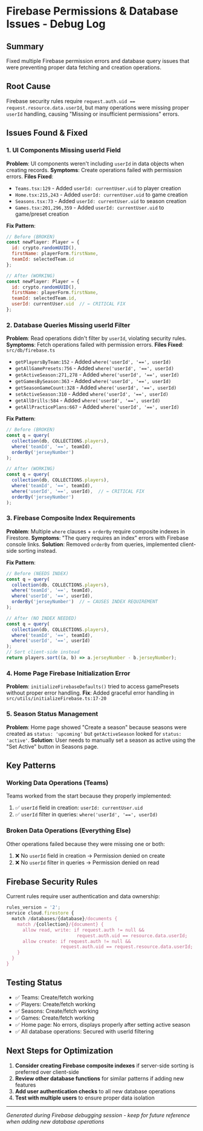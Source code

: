 # Firebase Permissions & Database Issues - Debug Log

## Summary
Fixed multiple Firebase permission errors and database query issues that were preventing proper data fetching and creation operations.

## Root Cause
Firebase security rules require `request.auth.uid == request.resource.data.userId`, but many operations were missing proper `userId` handling, causing "Missing or insufficient permissions" errors.

## Issues Found & Fixed

### 1. **UI Components Missing userId Field**
**Problem**: UI components weren't including `userId` in data objects when creating records.
**Symptoms**: Create operations failed with permission errors.
**Files Fixed**:
- `Teams.tsx:129` - Added `userId: currentUser.uid` to player creation
- `Home.tsx:215,243` - Added `userId: currentUser.uid` to game creation
- `Seasons.tsx:73` - Added `userId: currentUser.uid` to season creation
- `Games.tsx:201,296,359` - Added `userId: currentUser.uid` to game/preset creation

**Fix Pattern**:
```javascript
// Before (BROKEN)
const newPlayer: Player = {
  id: crypto.randomUUID(),
  firstName: playerForm.firstName,
  teamId: selectedTeam.id
};

// After (WORKING)
const newPlayer: Player = {
  id: crypto.randomUUID(),
  firstName: playerForm.firstName,
  teamId: selectedTeam.id,
  userId: currentUser.uid  // ← CRITICAL FIX
};
```

### 2. **Database Queries Missing userId Filter**
**Problem**: Read operations didn't filter by `userId`, violating security rules.
**Symptoms**: Fetch operations failed with permission errors.
**Files Fixed**: `src/db/firebase.ts`
- `getPlayersByTeam:152` - Added `where('userId', '==', userId)`
- `getAllGamePresets:756` - Added `where('userId', '==', userId)`
- `getActiveSeason:271,278` - Added `where('userId', '==', userId)`
- `getGamesBySeason:363` - Added `where('userId', '==', userId)`
- `getSeasonGameCount:328` - Added `where('userId', '==', userId)`
- `setActiveSeason:310` - Added `where('userId', '==', userId)`
- `getAllDrills:584` - Added `where('userId', '==', userId)`
- `getAllPracticePlans:667` - Added `where('userId', '==', userId)`

**Fix Pattern**:
```javascript
// Before (BROKEN)
const q = query(
  collection(db, COLLECTIONS.players),
  where('teamId', '==', teamId),
  orderBy('jerseyNumber')
);

// After (WORKING)
const q = query(
  collection(db, COLLECTIONS.players),
  where('teamId', '==', teamId),
  where('userId', '==', userId),  // ← CRITICAL FIX
  orderBy('jerseyNumber')
);
```

### 3. **Firebase Composite Index Requirements**
**Problem**: Multiple `where` clauses + `orderBy` require composite indexes in Firestore.
**Symptoms**: "The query requires an index" errors with Firebase console links.
**Solution**: Removed `orderBy` from queries, implemented client-side sorting instead.

**Fix Pattern**:
```javascript
// Before (NEEDS INDEX)
const q = query(
  collection(db, COLLECTIONS.players),
  where('teamId', '==', teamId),
  where('userId', '==', userId),
  orderBy('jerseyNumber')  // ← CAUSES INDEX REQUIREMENT
);

// After (NO INDEX NEEDED)
const q = query(
  collection(db, COLLECTIONS.players),
  where('teamId', '==', teamId),
  where('userId', '==', userId)
);
// Sort client-side instead
return players.sort((a, b) => a.jerseyNumber - b.jerseyNumber);
```

### 4. **Home Page Firebase Initialization Error**
**Problem**: `initializeFirebaseDefaults()` tried to access gamePresets without proper error handling.
**Fix**: Added graceful error handling in `src/utils/initializeFirebase.ts:17-20`

### 5. **Season Status Management**
**Problem**: Home page showed "Create a season" because seasons were created as `status: 'upcoming'` but `getActiveSeason` looked for `status: 'active'`.
**Solution**: User needs to manually set a season as active using the "Set Active" button in Seasons page.

## Key Patterns

### Working Data Operations (Teams)
Teams worked from the start because they properly implemented:
1. ✅ `userId` field in creation: `userId: currentUser.uid`
2. ✅ `userId` filter in queries: `where('userId', '==', userId)`

### Broken Data Operations (Everything Else)
Other operations failed because they were missing one or both:
1. ❌ No `userId` field in creation → Permission denied on create
2. ❌ No `userId` filter in queries → Permission denied on read

## Firebase Security Rules
Current rules require user authentication and data ownership:
```javascript
rules_version = '2';
service cloud.firestore {
  match /databases/{database}/documents {
    match /{collection}/{document} {
      allow read, write: if request.auth != null &&
                          request.auth.uid == resource.data.userId;
      allow create: if request.auth != null &&
                    request.auth.uid == request.resource.data.userId;
    }
  }
}
```

## Testing Status
- ✅ Teams: Create/fetch working
- ✅ Players: Create/fetch working
- ✅ Seasons: Create/fetch working
- ✅ Games: Create/fetch working
- ✅ Home page: No errors, displays properly after setting active season
- ✅ All database operations: Secured with userId filtering

## Next Steps for Optimization
1. **Consider creating Firebase composite indexes** if server-side sorting is preferred over client-side
2. **Review other database functions** for similar patterns if adding new features
3. **Add user authentication checks** to all new database operations
4. **Test with multiple users** to ensure proper data isolation

---
*Generated during Firebase debugging session - keep for future reference when adding new database operations*